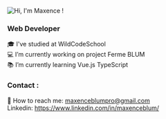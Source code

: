 
![Hi, I'm Maxence !](https://github.com/MaxenceBM/MaxenceBM/assets/114593307/84f9b971-9d0f-4e58-a69d-9ea544bfed7d)

### Web Developer
🎓 I've studied at WildCodeSchool </br>
💻 I’m currently working on project Ferme BLUM </br>
📚 I’m currently learning Vue.js TypeScript

### Contact :
📧 How to reach me: maxenceblumpro@gmail.com </br>
Linkedin: https://www.linkedin.com/in/maxenceblum/



<!--
**MaxenceBM/MaxenceBM** is a ✨ _special_ ✨ repository because its `README.md` (this file) appears on your GitHub profile.

Here are some ideas to get you started:

- 🔭 I’m currently working on ...
- 🌱 I’m currently learning ...
- 👯 I’m looking to collaborate on ...
- 🤔 I’m looking for help with ...
- 💬 Ask me about ...
- 📫 How to reach me: ...
- 😄 Pronouns: ...
- ⚡ Fun fact: ...
-->
